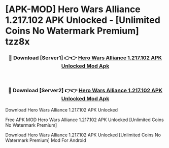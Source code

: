 # [APK-MOD] Hero Wars  Alliance 1.217.102 APK Unlocked - [Unlimited Coins No Watermark Premium] tzz8x



<div align="center">
<h3>🔴 Download [Server1] 👉👉 <a href="https://momento.my/?title=Hero_Wars__Alliance_1.217.102_APK_Unlocked">Hero Wars  Alliance 1.217.102 APK Unlocked Mod Apk</a></h3><br>

<h3>🔴 Download [Server2] 👉👉 <a href="https://momento.my/?title=Hero_Wars__Alliance_1.217.102_APK_Unlocked">Hero Wars  Alliance 1.217.102 APK Unlocked Mod Apk</a></h3>
</div>



Download Hero Wars  Alliance 1.217.102 APK Unlocked 

Free APK MOD Hero Wars  Alliance 1.217.102 APK Unlocked [Unlimited Coins No Watermark Premium]

Download Hero Wars  Alliance 1.217.102 APK Unlocked [Unlimited Coins No Watermark Premium] Mod For Android
